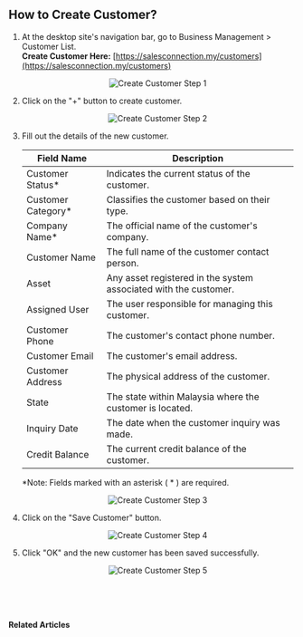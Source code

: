 ## How to Create Customer?
    
  1. At the desktop site's navigation bar, go to Business Management > Customer List.<br>
     **Create Customer Here:** [https://salesconnection.my/customers](https://salesconnection.my/customers)<br>
     
     <p align="center">
       <img src="img/Create_Customer_Step_1.png" alt="Create Customer Step 1">
     </p>

  2. Click on the "+" button to create customer.<br>

     <p align="center">
       <img src="img/Create_Customer_Step_2.png" alt="Create Customer Step 2">
     </p>

  3. Fill out the details of the new customer.<br>

     | Field Name| Description |
     |-------|---------|
     | Customer Status* | Indicates the current status of the customer. |
     | Customer Category* | Classifies the customer based on their type. |
     | Company Name* | The official name of the customer's company. |
     | Customer Name | The full name of the customer contact person. |
     | Asset | Any asset registered in the system associated with the customer. |
     | Assigned User | The user responsible for managing this customer. |
     | Customer Phone | The customer's contact phone number. |
     | Customer Email | The customer's email address. |
     | Customer Address | The physical address of the customer. |
     | State | The state within Malaysia where the customer is located. |
     | Inquiry Date | The date when the customer inquiry was made. |
     | Credit Balance | The current credit balance of the customer. |
     
     *Note: Fields marked with an asterisk ( * ) are required.<br>
     
     <p align="center">
       <img src="img/Create_Customer_Step_3.png" alt="Create Customer Step 3">
     </p>

4. Click on the "Save Customer" button.<br>

     <p align="center">
       <img src="img/Create_Customer_Step_4.png" alt="Create Customer Step 4">
     </p>

5. Click "OK" and the new customer has been saved successfully.<br>

     <p align="center">
       <img src="img/Create_Customer_Step_5.png" alt="Create Customer Step 5">
     </p>
     <br><br><br>

**Related Articles**<br>
